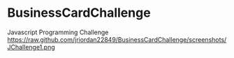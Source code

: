 # BusinessCardChallenge
Javascript Programming Challenge
https://raw.github.com/jriordan22849/BusinessCardChallenge/screenshots/JChallenge1.png
